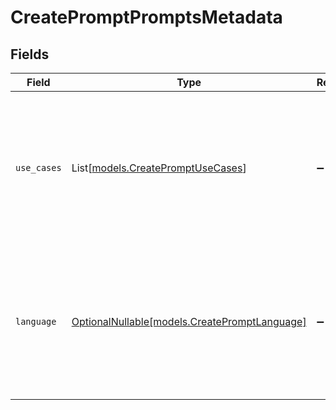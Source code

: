 # CreatePromptPromptsMetadata


## Fields

| Field                                                                                                                     | Type                                                                                                                      | Required                                                                                                                  | Description                                                                                                               |
| ------------------------------------------------------------------------------------------------------------------------- | ------------------------------------------------------------------------------------------------------------------------- | ------------------------------------------------------------------------------------------------------------------------- | ------------------------------------------------------------------------------------------------------------------------- |
| `use_cases`                                                                                                               | List[[models.CreatePromptUseCases](../models/createpromptusecases.md)]                                                    | :heavy_minus_sign:                                                                                                        | A list of use cases that the prompt is meant to be used for. Use this field to categorize the prompt for your own purpose |
| `language`                                                                                                                | [OptionalNullable[models.CreatePromptLanguage]](../models/createpromptlanguage.md)                                        | :heavy_minus_sign:                                                                                                        | The language that the prompt is written in. Use this field to categorize the prompt for your own purpose                  |